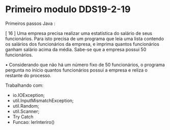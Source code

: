 # Primeiro modulo DDS19-2-19
Primeiros passos Java :

[ 16 ]
	Uma empresa precisa realizar uma estatística do salário de seus funcionários. Para isto precisa de um
programa que leia uma lista contendo os salários dos funcionários da empresa, e imprima quantos
funcionários ganham salário acima da média. Sabe-se que a empresa possui 50 funcionários.

• Considerando que não há um número fixo de 50 funcionários, o programa pergunta no início quantos
funcionários possui a empresa e reliza o restante do processo.


Trabalhando com:
- io.IOException;
- util.InputMismatchException;
- util.Random;
- util.Scanner;
- Try Catch
- Funcao: lerInteriro()